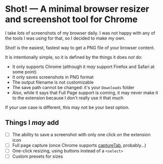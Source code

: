 # Shot! — A minimal browser resizer and screenshot tool for Chrome

I take *lots* of screenshots of my browser daily. I was not happy with any of the tools I was using for that, so I decided to make my own.

Shot! is the easiest, fastest way to get a PNG file of your browser content.

It is intentionally simple, so it is defined by the things it does *not* do:

- It only supports Chrome (although it _may_ support Firefox and Safari at some point)
- It only saves screenshots in PNG format
- The output filename is not customizable
- The save path cannot be changed: it's your `Downloads` folder
- Also, while it says that Full Page support is coming, it may never make it to the extension because I don't really use it that much

If your use case is different, this may not be your best option.

## Things I *may* add

- [ ] The ability to save a screenshot with only one click on the extension icon
- [ ] Full page capture (once Chrome supports [captureTab](https://developer.mozilla.org/en-US/docs/Mozilla/Add-ons/WebExtensions/API/tabs/captureTab), probably…)
- [ ] One-click resizing, using buttons instead of a `<select>`
- [ ] Custom presets for sizes
